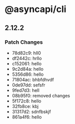 # @asyncapi/cli

## 2.12.2

### Patch Changes

- 78d82c9: hll0
- df2442c: hrllo
- c152061: hello
- 9c2d84a: hello
- 5356d86: hello
- 71804ac: bhbfdhvdf
- 0de97dd: sefsfr
- 9fed7d3: hell
- 08b95f0: removed changes
- 5f172c8: hello
- 32fb8ce: kbj
- 31317d2: sdnfbskjf
- 861a4f6: hello
